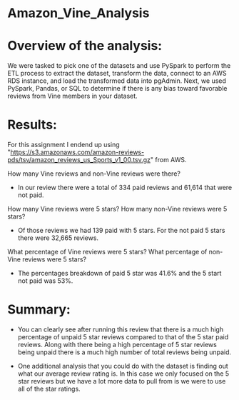 # Amazon_Vine_Analysis

# Overview of the analysis:
We were tasked to pick one of the datasets and use PySpark to perform the ETL process to extract the dataset, transform the data, connect to an AWS RDS instance, and load the transformed data into pgAdmin. Next, we used PySpark, Pandas, or SQL to determine if there is any bias toward favorable reviews from Vine members in your dataset.

# Results: 
For this assignment I endend up using "https://s3.amazonaws.com/amazon-reviews-pds/tsv/amazon_reviews_us_Sports_v1_00.tsv.gz" from AWS.

How many Vine reviews and non-Vine reviews were there?
* In our review there were a total of 334 paid reviews and 61,614 that were not paid.

How many Vine reviews were 5 stars? How many non-Vine reviews were 5 stars?
* Of those reviews we had 139 paid with 5 stars.  For the not paid 5 stars there were 32,665 reviews.

What percentage of Vine reviews were 5 stars? What percentage of non-Vine reviews were 5 stars?
* The percentages breakdown of paid 5 star was 41.6% and the 5 start not paid was 53%.

# Summary: 

* You can clearly see after running this review that there is a much high percentage of unpaid 5 star reviews compared to that of the 5 star paid reviews.  Along with there being a high percentage of 5 star reviews being unpaid there is a much high number of total reviews being unpaid.

* One additional analysis that you could do with the dataset is finding out what our average review rating is.  In this case we only focused on the 5 star reviews but we have a lot more data to pull from is we were to use all of the star ratings.
